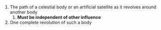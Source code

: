 1. The path of a celestial body or an artificial satellite as it revolves around another body
	1. **Must be independent of other influence**
2. One complete revolution of such a body




